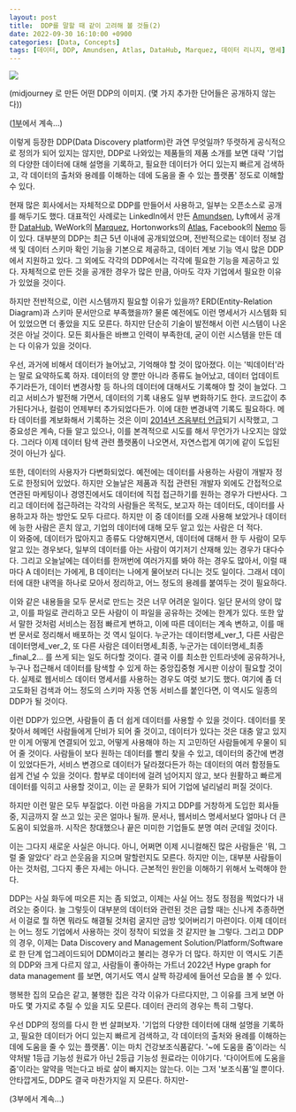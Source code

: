 ```yaml
---
layout: post
title:  DDP를 말할 때 같이 고려해 볼 것들(2)
date: 2022-09-30 16:10:00 +0900
categories: [Data, Concepts]
tags: [데이터, DDP, Amundsen, Atlas, DataHub, Marquez, 데이터 리니지, 명세]
---
```


[![](https://cojette.files.wordpress.com/2022/09/image-2.png?w=1024)](https://cojette.files.wordpress.com/2022/09/image-2.png)

(midjourney 로 만든 어떤 DDP의 이미지. (몇 가지 추가한 단어들은 공개하지 않는다))

([1부](https://cojette.github.io/posts/ddp1/)에서 계속...)

이렇게 등장한 DDP(Data Discovery platform)란 과연 무엇일까? 뚜렷하게 공식적으로 정의가 되어 있지는 않지만, DDP로 나와있는 제품들의 제품 소개를 보면 대략 '기업의 다양한 데이터에 대해 설명을 기록하고, 필요한 데이터가 어디 있는지 빠르게 검색하고, 각 데이터의 출처와 용례를 이해하는 데에 도움을 줄 수 있는 플랫폼' 정도로 이해할 수 있다.

현재 많은 회사에서는 자체적으로 DDP를 만들어서 사용하고, 일부는 오픈소스로 공개를 해두기도 했다. 대표적인 사례로는 LinkedIn에서 만든 [Amundsen](https://github.com/amundsen-io/amundsen), Lyft에서 공개한 [DataHub,](https://github.com/linkedin/datahub) WeWork의 [Marquez](https://github.com/MarquezProject/marquez), Hortonworks의 [Atlas](https://atlas.apache.org/), Facebook의 [Nemo](https://engineering.fb.com/2020/10/09/data-infrastructure/nemo/) 등이 있다. 대부분의 DDP는 최근 5년 이내에 공개되었으며, 전반적으로는 데이터 정보 검색 및 데이터 스키마 확인 기능을 기본으로 제공하고, 데이터 계보 기능 역시 많은 DDP에서 지원하고 있다. 그 외에도 각각의 DDP에서는 각각에 필요한 기능을 제공하고 있다. 자체적으로 만든 것을 공개한 경우가 많은 만큼, 아마도 각자 기업에서 필요한 이유가 있었을 것이다.

하지만 전반적으로, 이런 시스템까지 필요할 이유가 있을까? ERD(Entity-Relation Diagram)과 스키마 문서만으로 부족했을까? 물론 예전에도 이런 명세서가 시스템화 되어 있었으면 더 좋았을 지도 모른다. 하지만 단순히 기술이 발전해서 이런 시스템이 나온 것은 아닐 것이다. 모든 회사들은 바쁘고 인력이 부족한데, 굳이 이런 시스템을 만든 데는 다 이유가 있을 것이다.

우선, 과거에 비해서 데이터가 늘어났고, 기억해야 할 것이 많아졌다. 이는 '빅데이터'라는 말로 요약하도록 하자. 데이터의 양 뿐만 아니라 종류도 늘어났고, 데이터 업데이트 주기라든가, 데이터 변경사항 등 하나의 데이터에 대해서도 기록해야 할 것이 늘었다. 그리고 서비스가 발전해 가면서, 데이터의 기록 내용도 일부 변화하기도 한다. 코드값이 추가된다거나, 컬럼이 언제부터 추가되었다든가. 이에 대한 변경내역 기록도 필요하다. 메타 데이터를 계보화해서 기록하는 것은 이미 [2014년 즈음부터 언급](https://cojette.github.io/posts/datalineage/)되기 시작했고, 그 중요성은 계속, 다들 알고 있으나, 이를 본격적으로 시도를 해서 무언가가 나오지는 않았다. 그러다 이제 데이터 탐색 관련 플랫폼이 나오면서, 자연스럽게 여기에 같이 도입된 것이 아닌가 싶다.

또한, 데이터의 사용자가 다변화되었다. 예전에는 데이터를 사용하는 사람이 개발자 정도로 한정되어 있었다. 하지만 오늘날은 제품과 직접 관련된 개발자 외에도 간접적으로 연관된 마케팅이나 경영진에서도 데이터에 직접 접근하기를 원하는 경우가 다반사다. 그리고 데이터에 접근하려는 각각의 사람들은 목적도, 보고자 하는 데이터도, 데이터를 사용하고자 하는 방안도 모두 다르다. 하지만 이 중 데이터를 오래 사용해 보았거나 데이터에 능한 사람은 흔치 않고, 기업의 데이터에 대해 모두 알고 있는 사람은 더 적다.\
이 와중에, 데이터가 많아지고 종류도 다양해지면서, 데이터에 대해서 한 두 사람이 모두 알고 있는 경우보다, 일부의 데이터를 아는 사람이 여기저기 산재해 있는 경우가 대다수다. 그리고 오늘날에는 데이터를 한꺼번에 여러가지를 봐야 하는 경우도 많아서, 이럴 때마다 A 데이터는 가에게, B 데이터는 나에게 물어보러 다니는 것도 일이다. 그래서 데이터에 대한 내역을 하나로 모아서 정리하고, 어느 정도의 용례를 붙여두는 것이 필요하다.

이와 같은 내용들을 모두 문서로 만드는 것은 너무 어려운 일이다. 일단 문서의 양이 많고, 이를 파일로 관리하고 모든 사람이 이 파일을 공유하는 것에는 한계가 있다. 또한 앞서 말한 것처럼 서비스는 점점 빠르게 변하고, 이에 따른 데이터는 계속 변하고, 이를 매번 문서로 정리해서 배포하는 것 역시 일이다. 누군가는 데이터명세_ver_1, 다른 사람은 데이터명세_ver_2, 또 다른 사람은 데이터명세_최종, 누군가는 데이터명세_최종_final_2... 를 쓰게 되는 일도 허다할 것이다. 결국 이를 최소한 인트라넷에 공유하거나, 누구나 접근해서 데이터를 탐색할 수 있게 하는 중앙집중형 게시판 이상이 필요할 것이다. 실제로 웹서비스 데이터 명세서를 사용하는 경우도 여럿 보기도 했다. 여기에 좀 더 고도화된 검색과 어느 정도의 스키마 자동 연동 서비스를 붙인다면, 이 역시도 일종의 DDP가 될 것이다.

이런 DDP가 있으면, 사람들이 좀 더 쉽게 데이터를 사용할 수 있을 것이다. 데이터를 못 찾아서 헤메던 사람들에게 단비가 되어 줄 것이고, 데이터가 있다는 것은 대충 알고 있지만 이게 어떻게 연결되어 있고, 어떻게 사용해야 하는 지 고민하던 사람들에게 우물이 되어 줄 것이다. 사람들이 보다 원하는 데이터를 빨리 찾을 수 있고, 데이터의 중간에 변경이 있었다든가, 서비스 변경으로 데이터가 달라졌다든가 하는 데이터의 여러 함정들도 쉽게 건널 수 있을 것이다. 함부로 데이터에 걸려 넘어지지 않고, 보다 원활하고 빠르게 데이터를 익히고 사용할 것이고, 이는 곧 문화가 되어 기업에 널리널리 퍼질 것이다.

하지만 이런 말은 모두 부질없다. 이런 마음을 가지고 DDP를 거창하게 도입한 회사들 중, 지금까지 잘 쓰고 있는 곳은 얼마나 될까. 문서나, 웹서비스 명세서보다 얼마나 더 큰 도움이 되었을까. 시작은 창대했으나 끝은 미미한 기업들도 분명 여러 군데일 것이다.

이는 그다지 새로운 사실은 아니다. 아니, 어쩌면 이제 시니컬해진 많은 사람들은 '뭐, 그럴 줄 알았다' 라고 쓴웃음을 지으며 말할런지도 모른다. 하지만 이는, 대부분 사람들이 아는 것처럼, 그다지 좋은 자세는 아니다. 근본적인 원인을 이해하기 위해서 노력해야 한다.

DDP는 사실 화두에 떠오른 지는 좀 되었고, 이제는 사실 어느 정도 정점을 찍었다가 내려오는 중이다. 늘 그렇듯이 대부분의 데이터와 관련된 것은 급할 때는 신나게 추종하면서 이걸로 뭘 하면 뭐라도 해결될 것처럼 굴지만 금방 잊어버리기 마련이다. 이제 데이터는 어느 정도 기업에서 사용하는 것이 정착이 되었을 것 같지만 늘 그렇다. 그리고 DDP의 경우, 이제는 Data Discovery and Management Solution/Platform/Software 로 한 단계 업그레이드되어 DDM이라고 불리는 경우가 더 많다. 하지만 이 역시도 기존의 DDP와 크게 다르지 않고, 사람들이 좋아하는 가트너 2022년 Hype graph for data management 를 보면, 여기서도 역시 살짝 하강세에 들어선 모습을 볼 수 있다.

행복한 집의 모습은 같고, 불행한 집은 각각 이유가 다르다지만, 그 이유를 크게 보면 아마도 몇 가지로 추릴 수 있을 지도 모른다. 데이터 관리의 경우는 특히 그렇다.

우선 DDP의 정의를 다시 한 번 살펴보자. '기업의 다양한 데이터에 대해 설명을 기록하고, 필요한 데이터가 어디 있는지 빠르게 검색하고, 각 데이터의 출처와 용례를 이해하는 데에 도움을 줄 수 있는 플랫폼'. 이는 마치 건강보조식품같다. '~에 도움을 줌'이라는 식약처발 1등급 기능성 원료가 아닌 2등급 기능성 원료라는 이야기다. '다이어트에 도움을 줌'이라는 알약을 먹는다고 바로 살이 빠지지는 않는다. 이는 그저 '보조식품'일 뿐이다. 안타깝게도, DDP도 결국 마찬가지일 지 모른다. 하지만-

(3부에서 계속...)
